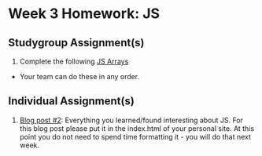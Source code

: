 # Week 3 Homework: JS

## Studygroup Assignment(s)
1. Complete the following [JS Arrays](https://github.com/nss-nightclass-projects/exercise-vault/blob/master/JS_arrays.md) 
  * Your team can do these in any order.
  
## Individual Assignment(s)
 1. [Blog post #2](https://github.com/nss-nightclass-projects/homework/blob/master/blog.md):  Everything you learned/found interesting about JS.  For this blog post please put it in the index.html of your personal site.  At this point you do not need to spend time formatting it - you will do that next week.
